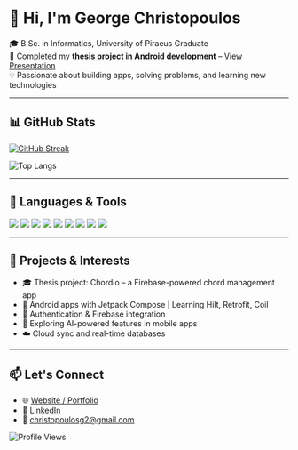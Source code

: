 # 👋 Hi, I'm George Christopoulos

🎓 B.Sc. in Informatics, University of Piraeus Graduate  
📱 Completed my **thesis project in Android development** – [View Presentation](https://georgioschristopoulos.info/assets/mythesis/index.html)  
💡 Passionate about building apps, solving problems, and learning new technologies


---

## 📊 GitHub Stats

[![GitHub Streak](https://streak-stats.demolab.com/?user=Georgechrp&theme=tokyonight)](https://git.io/streak-stats)

![Top Langs](https://github-readme-stats.vercel.app/api/top-langs/?username=Georgechrp&layout=compact&theme=tokyonight)

---

## 🧰 Languages & Tools

<p>
  <img src="https://img.shields.io/badge/Kotlin-0095D5?style=for-the-badge&logo=kotlin&logoColor=white"/>
  <img src="https://img.shields.io/badge/Android-3DDC84?style=for-the-badge&logo=android&logoColor=white"/>
  <img src="https://img.shields.io/badge/Java-007396?style=for-the-badge&logo=java&logoColor=white"/>
  <img src="https://img.shields.io/badge/GitHub-181717?style=for-the-badge&logo=github&logoColor=white"/>
  <img src="https://img.shields.io/badge/Firebase-003B57?style=for-the-badge&logo=firebase&logoColor=white"/>
  <img src="https://img.shields.io/badge/HTML5-E34F26?style=for-the-badge&logo=html5&logoColor=white"/>
  <img src="https://img.shields.io/badge/CSS3-1572B6?style=for-the-badge&logo=css3&logoColor=white"/>
  <img src="https://img.shields.io/badge/JavaScript-F7DF1E?style=for-the-badge&logo=javascript&logoColor=black"/>
  <img src="https://img.shields.io/badge/SQLite-003B57?style=for-the-badge&logo=sqlite&logoColor=white"/>
</p>

---

## 🌱 Projects & Interests
- 🎓 Thesis project: Chordio – a Firebase-powered chord management app
- 📱 Android apps with Jetpack Compose | Learning Hilt, Retrofit, Coil
- 🔐 Authentication & Firebase integration
- 🧠 Exploring AI-powered features in mobile apps
- ☁️ Cloud sync and real-time databases
---

## 📫 Let's Connect
- 🌐 [Website / Portfolio](https://georgioschristopoulos.info/)  
- 💼 [LinkedIn](https://linkedin.com/in/georgechrp)  
- 📧 christopoulosg2@gmail.com


![Profile Views](https://komarev.com/ghpvc/?username=Georgechrp&color=blue)

